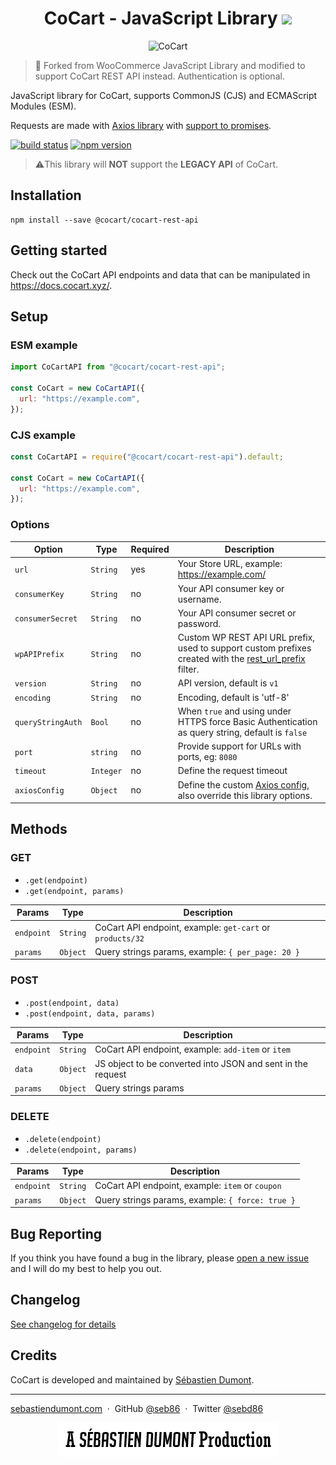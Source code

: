 <h1 align="center">CoCart - JavaScript Library <a href="https://github.com/co-cart/cocart-js-lib/releases/latest/"><img src="https://img.shields.io/static/v1?goVersion=&message=v1.0.1&label=&color=9a6fc4&style=flat-square"></a></h1>

<p align="center"><img src="https://raw.githubusercontent.com/co-cart/co-cart/master/.github/Logo-1024x534.png.webp" alt="CoCart" /></p>

> 🍴 Forked from WooCommerce JavaScript Library and modified to support CoCart REST API instead. Authentication is optional.

JavaScript library for CoCart, supports CommonJS (CJS) and ECMAScript Modules (ESM).

Requests are made with [Axios library](https://github.com/axios/axios) with [support to promises](https://github.com/axios/axios#promises).

[![build status](https://travis-ci.org/co-cart/cocart-js-lib.svg?branch=master)](https://travis-ci.org/github/co-cart/cocart-js-lib)
[![npm version](https://img.shields.io/npm/v/@cocart/cocart-rest-api.svg)](https://www.npmjs.com/package/@cocart/cocart-rest-api)

> ⚠️This library will **NOT** support the **LEGACY API** of CoCart.

## Installation

```
npm install --save @cocart/cocart-rest-api
```

## Getting started

Check out the CoCart API endpoints and data that can be manipulated in <https://docs.cocart.xyz/>.

## Setup

### ESM example

```js
import CoCartAPI from "@cocart/cocart-rest-api";

const CoCart = new CoCartAPI({
  url: "https://example.com",
});
```

### CJS example

```js
const CoCartAPI = require("@cocart/cocart-rest-api").default;

const CoCart = new CoCartAPI({
  url: "https://example.com",
});
```

### Options

| Option            | Type      | Required | Description                                                                                                                                                                         |
|-------------------|-----------|----------|-------------------------------------------------------------------------------------------------------------------------------------------------------------------------------------|
| `url`             | `String`  | yes      | Your Store URL, example: https://example.com/                                                                                                                                       |
| `consumerKey`     | `String`  | no       | Your API consumer key or username.                                                                                                                                                  |
| `consumerSecret`  | `String`  | no       | Your API consumer secret or password.                                                                                                                                               |
| `wpAPIPrefix`     | `String`  | no       | Custom WP REST API URL prefix, used to support custom prefixes created with the [rest_url_prefix](https://developer.wordpress.org/reference/functions/rest_get_url_prefix/) filter. |
| `version`         | `String`  | no       | API version, default is `v1`                                                                                                                                                        |
| `encoding`        | `String`  | no       | Encoding, default is 'utf-8'                                                                                                                                                        |
| `queryStringAuth` | `Bool`    | no       | When `true` and using under HTTPS force Basic Authentication as query string, default is `false`                                                                                    |
| `port`            | `string`  | no       | Provide support for URLs with ports, eg: `8080`                                                                                                                                     |
| `timeout`         | `Integer` | no       | Define the request timeout                                                                                                                                                          |
| `axiosConfig`     | `Object`  | no       | Define the custom [Axios config](https://github.com/axios/axios#request-config), also override this library options.                                                                |

## Methods

### GET

- `.get(endpoint)`
- `.get(endpoint, params)`

| Params     | Type     | Description                                               |
|------------|----------|-----------------------------------------------------------|
| `endpoint` | `String` | CoCart API endpoint, example: `get-cart` or `products/32` |
| `params`   | `Object` | Query strings params, example: `{ per_page: 20 }`         |

### POST

- `.post(endpoint, data)`
- `.post(endpoint, data, params)`

| Params     | Type     | Description                                                 |
|------------|----------|-------------------------------------------------------------|
| `endpoint` | `String` | CoCart API endpoint, example: `add-item` or `item`          |
| `data`     | `Object` | JS object to be converted into JSON and sent in the request |
| `params`   | `Object` | Query strings params                                        |

### DELETE

- `.delete(endpoint)`
- `.delete(endpoint, params)`

| Params     | Type     | Description                                      |
|------------|----------|--------------------------------------------------|
| `endpoint` | `String` | CoCart API endpoint, example: `item` or `coupon` |
| `params`   | `Object` | Query strings params, example: `{ force: true }` |

## Bug Reporting

If you think you have found a bug in the library, please [open a new issue](https://github.com/co-cart/cocart-js-lib/issues/new/choose) and I will do my best to help you out.

## Changelog

[See changelog for details](https://github.com/co-cart/cocart-js-lib/blob/master/CHANGELOG.md)

## Credits

CoCart is developed and maintained by [Sébastien Dumont](https://github.com/seb86).

---

[sebastiendumont.com](https://sebastiendumont.com) &nbsp;&middot;&nbsp;
GitHub [@seb86](https://github.com/seb86) &nbsp;&middot;&nbsp;
Twitter [@sebd86](https://twitter.com/sebd86)

<p align="center">
    <img src="https://raw.githubusercontent.com/seb86/my-open-source-readme-template/master/a-sebastien-dumont-production.png" width="353">
</p>
